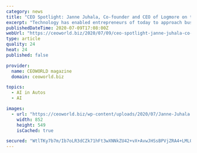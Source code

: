 ```yaml
---
category: news
title: "CEO Spotlight: Janne Juhala, Co-founder and CEO of Logmore on the Future of Supply Chain Data Logging"
excerpt: "Technology has enabled entrepreneurs of today to approach business with a global perspective. E-commerce allows just about anyone to conduct cross-border commerce. Online marketplaces, digital payments,"
publishedDateTime: 2020-07-09T17:08:00Z
webUrl: "https://ceoworld.biz/2020/07/09/ceo-spotlight-janne-juhala-co-founder-and-ceo-of-logmore-on-the-future-of-supply-chain-data-logging/"
type: article
quality: 24
heat: 24
published: false

provider:
  name: CEOWORLD magazine
  domain: ceoworld.biz

topics:
  - AI in Autos
  - AI

images:
  - url: "https://ceoworld.biz/wp-content/uploads/2020/07/Janne-Juhala.jpg"
    width: 852
    height: 549
    isCached: true

secured: "WtlTKy7b7m/Ib7oLR3dCZk71hFt3wXNNkZU42+vX+AvwJHSsBPVjZRA4+LMLOFY/jNsYtS2NTuf37dqkWe4bGYGP1rBjUCpig3AVNLdPQxAAj8x8exvdwaNsWfWE7iq2vYho6A1NzG4vnRXemRkh9PFTm9wRP2ZzCT4Ihg58ekOcSs7Qq4D7+jMarSKZ0fykag61gY1cO8V+V39lxcwDhXF7p19tV2FsZKgxamgCLecf8iUJiNVfvnyFDP205qK7eRXcsBLHVEJKyWpQn3Hluu7HHjPb2GKCThcUDonmkn/hTVUMVffDv/4u/txrDVpXryQIA59gafru087aEW0mBQ==;pC2Plu2boFdwDTtHZax9NA=="
---
```


